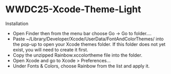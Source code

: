 # WWDC25-Xcode-Theme-Light

Installation

- Open Finder then from the menu bar choose Go -> Go to folder.... 
- Paste ~/Library/Developer/Xcode/UserData/FontAndColorThemes/ into the pop-up to open your Xcode themes folder. If this folder does not yet exist, you will need to create it first.
- Copy the unzipped Rainbow.xccolortheme file into the folder.
- Open Xcode and go to Xcode > Preferences...
- Under Fonts & Colors, choose Rainbow from the list and apply it.
